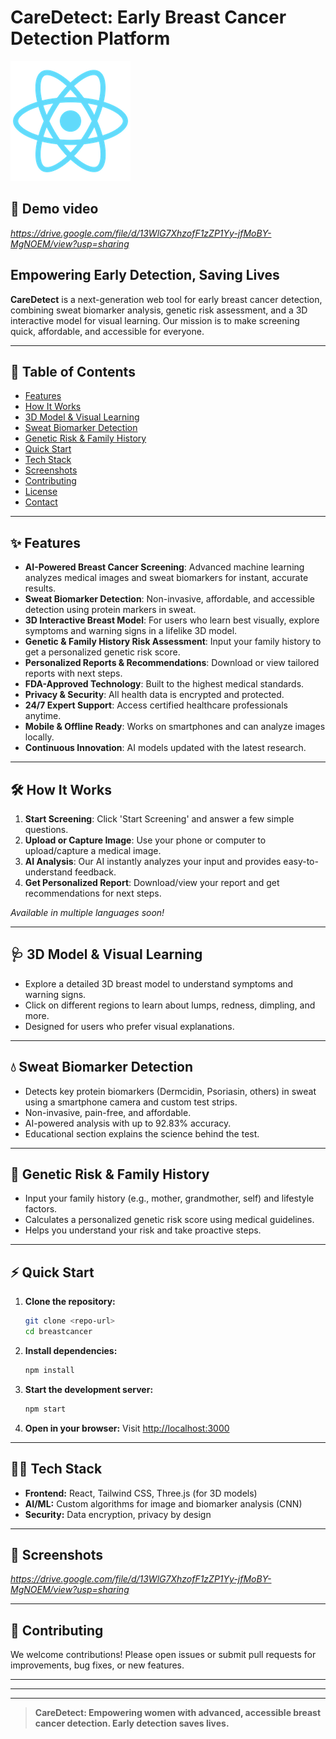 # CareDetect: Early Breast Cancer Detection Platform

![CareDetect Logo](public/logo192.png)
## 📸 Demo video
*https://drive.google.com/file/d/13WlG7XhzofF1zZP1Yy-jfMoBY-MgNOEM/view?usp=sharing*

## Empowering Early Detection, Saving Lives

**CareDetect** is a next-generation web tool for early breast cancer detection, combining sweat biomarker analysis, genetic risk assessment, and a 3D interactive model for visual learning. Our mission is to make screening quick, affordable, and accessible for everyone.

---

## 🚀 Table of Contents
- [Features](#features)
- [How It Works](#how-it-works)
- [3D Model & Visual Learning](#3d-model--visual-learning)
- [Sweat Biomarker Detection](#sweat-biomarker-detection)
- [Genetic Risk & Family History](#genetic-risk--family-history)
- [Quick Start](#quick-start)
- [Tech Stack](#tech-stack)
- [Screenshots](#screenshots)
- [Contributing](#contributing)
- [License](#license)
- [Contact](#contact)

---

## ✨ Features
- **AI-Powered Breast Cancer Screening**: Advanced machine learning analyzes medical images and sweat biomarkers for instant, accurate results.
- **Sweat Biomarker Detection**: Non-invasive, affordable, and accessible detection using protein markers in sweat.
- **3D Interactive Breast Model**: For users who learn best visually, explore symptoms and warning signs in a lifelike 3D model.
- **Genetic & Family History Risk Assessment**: Input your family history to get a personalized genetic risk score.
- **Personalized Reports & Recommendations**: Download or view tailored reports with next steps.
- **FDA-Approved Technology**: Built to the highest medical standards.
- **Privacy & Security**: All health data is encrypted and protected.
- **24/7 Expert Support**: Access certified healthcare professionals anytime.
- **Mobile & Offline Ready**: Works on smartphones and can analyze images locally.
- **Continuous Innovation**: AI models updated with the latest research.

---

## 🛠️ How It Works
1. **Start Screening**: Click 'Start Screening' and answer a few simple questions.
2. **Upload or Capture Image**: Use your phone or computer to upload/capture a medical image.
3. **AI Analysis**: Our AI instantly analyzes your input and provides easy-to-understand feedback.
4. **Get Personalized Report**: Download/view your report and get recommendations for next steps.

*Available in multiple languages soon!*

---

## 🩺 3D Model & Visual Learning
- Explore a detailed 3D breast model to understand symptoms and warning signs.
- Click on different regions to learn about lumps, redness, dimpling, and more.
- Designed for users who prefer visual explanations.

---

## 💧 Sweat Biomarker Detection
- Detects key protein biomarkers (Dermcidin, Psoriasin, others) in sweat using a smartphone camera and custom test strips.
- Non-invasive, pain-free, and affordable.
- AI-powered analysis with up to 92.83% accuracy.
- Educational section explains the science behind the test.

---

## 🧬 Genetic Risk & Family History
- Input your family history (e.g., mother, grandmother, self) and lifestyle factors.
- Calculates a personalized genetic risk score using medical guidelines.
- Helps you understand your risk and take proactive steps.

---

## ⚡ Quick Start
1. **Clone the repository:**
   ```bash
   git clone <repo-url>
   cd breastcancer
   ```
2. **Install dependencies:**
   ```bash
   npm install
   ```
3. **Start the development server:**
   ```bash
   npm start
   ```
4. **Open in your browser:**
   Visit [http://localhost:3000](http://localhost:3000)

---

## 🧑‍💻 Tech Stack
- **Frontend:** React, Tailwind CSS, Three.js (for 3D models)
- **AI/ML:** Custom algorithms for image and biomarker analysis (CNN)
- **Security:** Data encryption, privacy by design

---

## 📸 Screenshots
*https://drive.google.com/file/d/13WlG7XhzofF1zZP1Yy-jfMoBY-MgNOEM/view?usp=sharing*

---

## 🤝 Contributing
We welcome contributions! Please open issues or submit pull requests for improvements, bug fixes, or new features.

---




---



---

> **CareDetect: Empowering women with advanced, accessible breast cancer detection. Early detection saves lives.**
